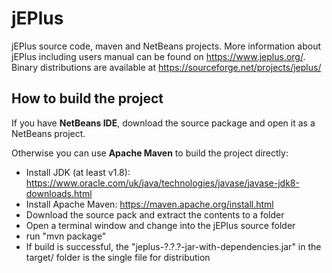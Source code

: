# jEPlus
jEPlus source code, maven and NetBeans projects. More information about jEPlus including users manual can be found on https://www.jeplus.org/. Binary distributions are available at https://sourceforge.net/projects/jeplus/

## How to build the project

If you have **NetBeans IDE**, download the source package and open it as a NetBeans project.

Otherwise you can use **Apache Maven** to build the project directly:

  - Install JDK (at least v1.8): https://www.oracle.com/uk/java/technologies/javase/javase-jdk8-downloads.html
  - Install Apache Maven: https://maven.apache.org/install.html
  - Download the source pack and extract the contents to a folder
  - Open a terminal window and change into the jEPlus source folder
  - run "mvn package"
  - If build is successful, the "jeplus-?.?.?-jar-with-dependencies.jar" in the target/ folder is the single file for distribution
